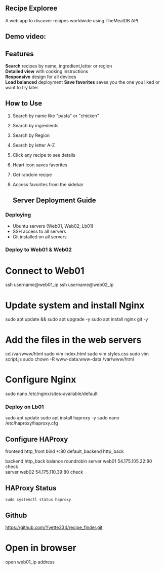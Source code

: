  ## Recipe Exploree
 
A web app to discover recipes worldwide using TheMealDB API.

## Demo video:

## Features
 **Search** recipes by name, ingredient,letter or region  
 **Detailed view** with cooking instructions  
 **Responsive** design for all devices  
 **Load balanced** deployment
 **Save favorites** saves you the one you liked or want to try later

## How to Use
1. Search by name like "pasta" or "chicken"
2. Search by ingredients
3. Search by Region
4. Search by letter A-Z
5. Click any recipe to see details
6. Heart icon saves favorites
7. Get random recipe
8. Access favorites from the sidebar

   ## Server Deployment Guide

### Deploying
- Ubuntu  servers (Web01, Web02, Lb01)
- SSH access to all servers
- Git installed on all servers

### Deploy to Web01 & Web02

# Connect to Web01
ssh username@web01_ip
ssh username@web02_ip

# Update system and install Nginx
sudo apt update && sudo apt upgrade -y
sudo apt install nginx git -y

# Add the files in the web servers
cd /var/www/html
sudo vim index.html
sudo vim styles.css
sudo vim script.js
sudo chown -R www-data:www-data /var/www/html

# Configure Nginx
sudo nano /etc/nginx/sites-available/default

### Deploy on Lb01

sudo apt update
sudo apt install haproxy -y
sudo nano /etc/haproxy/haproxy.cfg

## Configure HAProxy
frontend http_front
    bind *:80
    default_backend http_back

backend http_back
    balance roundrobin
    server web01	54.175.105.22:80 check  
    server web02 54.175.110.39:80 check
    
## HAProxy Status
    sudo systemctl status haproxy

## Github

https://github.com/Yvette334/recipe_finder.git 

# Open in browser
open web01_ip address

